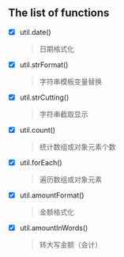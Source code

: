 The list of functions
---

- [x] util.date() 
	
	> 日期格式化
	
- [x] util.strFormat() 
	
	> 字符串模板变量替换

- [x] util.strCutting() 
	
	> 字符串截取显示
		
- [x] util.count() 

	> 统计数组或对象元素个数

- [x] util.forEach() 

	> 遍历数组或对象元素

- [x] util.amountFormat()
	
	> 金额格式化
	
- [x] util.amountInWords()

	> 转大写金额（会计）
